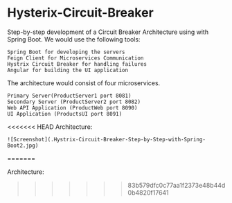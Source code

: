 # Hysterix-Circuit-Breaker

Step-by-step development of a Circuit Breaker Architecture using with Spring Boot. We would use the following tools:

    Spring Boot for developing the servers
    Feign Client for Microservices Communication
    Hystrix Circuit Breaker for handling failures
    Angular for building the UI application

The architecture would consist of four microservices.

    Primary Server(ProductServer1 port 8081)
    Secondary Server (ProductServer2 port 8082)
    Web API Application (ProductWeb port 8090)
    UI Application (ProductsUI port 8091)

<<<<<<< HEAD
Architecture:

    ![Screenshot](.Hystrix-Circuit-Breaker-Step-by-Step-with-Spring-Boot2.jpg)
=======

Architecture:

    
    
>>>>>>> 83b579dfc0c77aa1f2373e48b44d0b4820f17641
